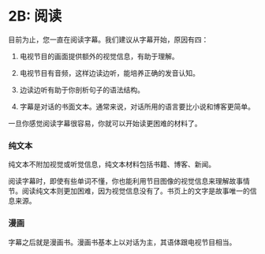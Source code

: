 # 2B: 阅读

目前为止，您一直在阅读字幕。我们建议从字幕开始，原因有四：

1. 电视节目的画面提供额外的视觉信息，有助于理解。

2. 电视节目有音频，这样边读边听，能培养正确的发音认知。

3. 边读边听有助于你剖析句子的语法结构。

4. 字幕是对话的书面文本。通常来说，对话所用的语言要比小说和博客更简单。

一旦你感觉阅读字幕很容易，你就可以开始读更困难的材料了。

### 纯文本

纯文本不附加视觉或听觉信息，纯文本材料包括书籍、博客、新闻。

阅读字幕时，即使有些单词不懂，你也能利用节目图像的视觉信息来理解故事情节。阅读纯文本则更加困难，因为视觉信息没有了。书页上的文字是故事唯一的信息来源。

### 漫画

字幕之后就是漫画书。漫画书基本上以对话为主，其语体跟电视节目相当。